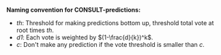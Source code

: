 **Naming convention for CONSULT-predictions:**
- *th*: Threshold for making predictions bottom up, threshold total vote at root times *th*.
- *d1*: Each vote is weighted by $(1-\frac{d}{k})^k$.
- *c*: Don't make any prediction if the vote threshold is smaller than *c*.

